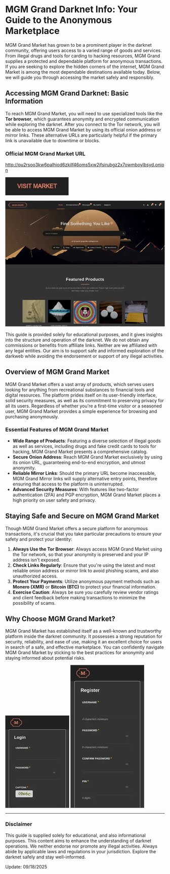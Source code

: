 # MGM Grand Darknet Info: Your Guide to the Anonymous Marketplace

MGM Grand Market has grown to be a prominent player in the darknet community, offering users access to a varied range of goods and services. From illegal drugs and tools for carding to hacking resources, MGM Grand supplies a protected and dependable platform for anonymous transactions. If you are seeking to explore the hidden corners of the internet, MGM Grand Market is among the most dependable destinations available today. Below, we will guide you through accessing the market safely and responsibly.

## Accessing MGM Grand Darknet: Basic Information

To reach MGM Grand Market, you will need to use specialized tools like the **Tor browser**, which guarantees anonymity and encrypted communication while exploring the darknet. After you connect to the Tor network, you will be able to access MGM Grand Market by using its official onion address or mirror links. These alternative URLs are particularly helpful if the primary link is unavailable due to downtime or blocks.

### Official MGM Grand Market URL

http://pu2rsoo3kw6palhiod6zkilf46oms5xw2jfsirubgz2x7owmboylbsyd.onion

[<img src="/media/light.webp" width="200">](http://pu2rsoo3kw6palhiod6zkilf46oms5xw2jfsirubgz2x7owmboylbsyd.onion)

<a href="http://pu2rsoo3kw6palhiod6zkilf46oms5xw2jfsirubgz2x7owmboylbsyd.onion"><img src="/media/ready.webp" alt="MGM - Grand Market Preview" style="max-width: 100%;"></a>

This guide is provided solely for educational purposes, and it gives insights into the structure and operation of the darknet. We do not obtain any commissions or benefits from affiliate links. Neither are we affiliated with any legal entities. Our aim is to support safe and informed exploration of the darkweb while avoiding the endorsement or support of any illegal activities.

## Overview of MGM Grand Market

MGM Grand Market offers a vast array of products, which serves users looking for anything from recreational substances to financial tools and digital resources. The platform prides itself on its user-friendly interface, solid security measures, as well as its commitment to preserving privacy for all its users. Regardless of whether you're a first-time visitor or a seasoned user, MGM Grand Market provides a simple experience for browsing and purchasing anonymously.

### Essential Features of MGM Grand Market

-   **Wide Range of Products**: Featuring a diverse selection of illegal goods as well as services, including drugs and fake credit cards to tools for hacking, MGM Grand Market presents a comprehensive catalog.
-   **Secure Onion Address**: Reach MGM Grand Market exclusively by using its onion URL, guaranteeing end-to-end encryption, and utmost anonymity.
-   **Reliable Mirror Links**: Should the primary URL become inaccessible, MGM Grand Mirror links will supply alternative entry points, therefore ensuring that access to the platform is uninterrupted.
-   **Advanced Security Measures**: With features like two-factor authentication (2FA) and PGP encryption, MGM Grand Market places a high priority on user safety and privacy.

## Staying Safe and Secure on MGM Grand Market

Though MGM Grand Market offers a secure platform for anonymous transactions, it's crucial that you take particular precautions to ensure your safety and protect your identity:

1.  **Always Use the Tor Browser**: Always access MGM Grand Market using the Tor network, so that your anonymity is preserved and your IP address isn't exposed.
2.  **Check Links Regularly**: Ensure that you're using the latest and most reliable onion address or mirror link to avoid phishing scams, and also unauthorized access.
3.  **Protect Your Payments**: Utilize anonymous payment methods such as **Monero (XMR)** or **Bitcoin (BTC)** to protect your financial information.
4.  **Exercise Caution**: Always be sure you carefully review vendor ratings and client feedback before making transactions to minimize the possibility of scams.

## Why Choose MGM Grand Market?

MGM Grand Market has established itself as a well-known and trustworthy platform inside the darknet community. It possesses a strong reputation for security, reliability, and ease of use, making it an excellent choice for users in search of a safe, and effective marketplace. You can confidently navigate MGM Grand Market by sticking to the best practices for anonymity and staying informed about potential risks.

<a href="http://pu2rsoo3kw6palhiod6zkilf46oms5xw2jfsirubgz2x7owmboylbsyd.onion"><img src="/media/module.webp" alt="MGM - Grand Market Login" style="max-width: 100%;"></a>
<a href="http://pu2rsoo3kw6palhiod6zkilf46oms5xw2jfsirubgz2x7owmboylbsyd.onion"><img src="/media/popup.webp" alt="MGM - Grand Market Register" style="max-width: 100%;"></a>

---

### Disclaimer

This guide is supplied solely for educational, and also informational purposes. This content aims to enhance the understanding of darknet operations. We neither endorse nor promote any illegal activities. Always abide by applicable laws and regulations in your jurisdiction. Explore the darknet safely and stay well-informed.









































Update:  09/18/2025